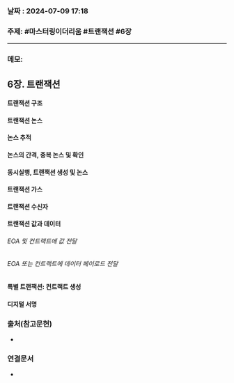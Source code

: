 
### 날짜 : 2024-07-09 17:18

### 주제: #마스터링이더리움 #트랜잭션 #6장

---
### 메모: 
## 6장. 트랜잭션
#### 트랜잭션 구조
#### 트랜잭션 논스
#### 논스 추적
#### 논스의 간격, 중복 논스 및 확인
#### 동시실행, 트랜잭션 생성 및 논스
#### 트랜잭션 가스
#### 트랜잭션 수신자
#### 트랜잭션 값과 데이터
###### EOA 및 컨트랙트에 값 전달
###### EOA 또는 컨트랙트에 데이터 페이로드 전달
#### 특별 트랜잭션: 컨트랙트 생성
#### 디지털 서명
### 출처(참고문헌)
-

### 연결문서
-